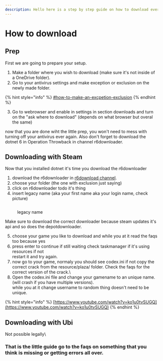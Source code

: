 ```yaml
---
description: Hello here is a step by step guide on how to download everthing the right way
---
```


# How to download

## Prep

First we are going to prepare your setup.

1. Make a folder where you wish to download (make sure it's not inside of a OneDrive folder).
2. Go to your antivirus settings and make exception or exclusion on the newly made folder.

{% hint style="info" %}
[#how-to-make-an-excpetion-exclusion](faq/antivirus.md#how-to-make-an-excpetion-exclusion "mention")
{% endhint %}

3. Go to webrowser and enable in settings in section downloads and turn on the "ask where to download" (depends on what browser but overal the same)

now that you are done wiht the little prep, you won't need to mess with turning off your antivirus ever again. Also don't forget to download the dotnet 6 in Operation Throwback in channel r6downloader.

## Downloading with Steam

Now that you installed dotnet it's time you download the r6downloader

1. download the r6downloader in [r6download channel](https://discord.com/channels/1092820800203141130/1092833532981809293).
2. choose your folder (the one with exclusion just saying)
3. click on r6downloader todo it's thing
4. insert legacy name (aka your first name aka your login name, check picture)

<figure><img src=".gitbook/assets/unknown.png" alt=""><figcaption><p>legacy name</p></figcaption></figure>

Make sure to download the correct downloader because steam updates it's api and so does the depotdownloader.

5. choose your game you like to download and while you at it read the faqs too because yes
6. press enter to continue if still waiting check taskmanager if it's using resources if not\
   restart it and try again.
7. now go to your game, normaly you should see codex.ini if not copy the correct crack from the resource/plaza/ folder. Check the faqs for the correct version of the crack.\\
8. Open the codex.ini file and change your gamename to an unique name. (will crash if you have multiple versions).\
   while you at it change username to random thing doesn't need to be unique.

{% hint style="info" %}
[https://www.youtube.com/watch?v=ko1u0tvSUGQ](https://www.youtube.com/watch?v=ko1u0tvSUGQ)
{% endhint %}

## Downloading with Ubi

Not possible legally\


### That is the little guide go to the faqs on something that you think is missing or getting errors all over.

